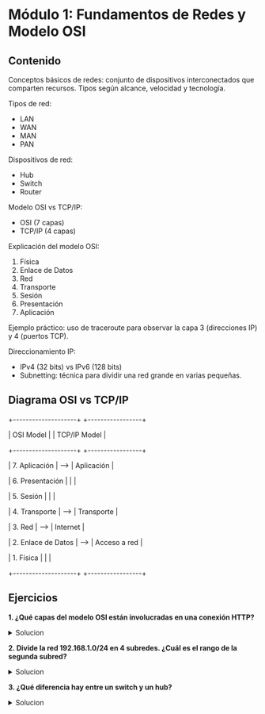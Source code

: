 # Módulo 1: Fundamentos de Redes y Modelo OSI

## Contenido

Conceptos básicos de redes: conjunto de dispositivos interconectados que comparten recursos. Tipos según alcance, velocidad y tecnología.

Tipos de red:
- LAN
- WAN
- MAN
- PAN

Dispositivos de red:
- Hub
- Switch
- Router

Modelo OSI vs TCP/IP:
- OSI (7 capas)
- TCP/IP (4 capas)

Explicación del modelo OSI:

1. Física  
2. Enlace de Datos  
3. Red  
4. Transporte  
5. Sesión  
6. Presentación  
7. Aplicación

Ejemplo práctico: uso de traceroute para observar la capa 3 (direcciones IP) y 4 (puertos TCP).

Direccionamiento IP:
- IPv4 (32 bits) vs IPv6 (128 bits)
- Subnetting: técnica para dividir una red grande en varias pequeñas.

## Diagrama OSI vs TCP/IP

+--------------------+ +-----------------+

| OSI Model | | TCP/IP Model |

+--------------------+ +-----------------+

| 7. Aplicación | --> | Aplicación |

| 6. Presentación | | |

| 5. Sesión | | |

| 4. Transporte | --> | Transporte |

| 3. Red | --> | Internet |

| 2. Enlace de Datos | --> | Acceso a red |

| 1. Física | | |

+--------------------+ +-----------------+

## Ejercicios

**1. ¿Qué capas del modelo OSI están involucradas en una conexión HTTP?**  

<details>
  <summary>Solucion</summary>
  Capas 7 (Aplicación), 4 (Transporte), 3 (Red), 2 (Enlace de datos), 1 (Física).
</details>


**2. Divide la red 192.168.1.0/24 en 4 subredes. ¿Cuál es el rango de la segunda subred?**  
<details>
<summary>Solucion</summary>
Subred 2: 192.168.1.64/26 → Rango: 192.168.1.64 - 192.168.1.127
</details>

**3. ¿Qué diferencia hay entre un switch y un hub?**  
<details>
<summary>Solucion</summary>
El switch reenvía tramas solo al puerto destino usando la MAC. El hub transmite por todos los puertos.
</details>

